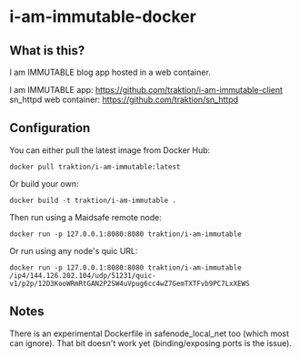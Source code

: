 # i-am-immutable-docker

## What is this?

I am IMMUTABLE blog app hosted in a web container.

I am IMMUTABLE app: https://github.com/traktion/i-am-immutable-client
sn_httpd web container: https://github.com/traktion/sn_httpd

## Configuration

You can either pull the latest image from Docker Hub:

`docker pull traktion/i-am-immutable:latest`

Or build your own:

`docker build -t traktion/i-am-immutable .`

Then run using a Maidsafe remote node:

`docker run -p 127.0.0.1:8080:8080 traktion/i-am-immutable`

Or run using any node's quic URL:

`docker run -p 127.0.0.1:8080:8080 traktion/i-am-immutable /ip4/144.126.202.104/udp/51231/quic-v1/p2p/12D3KooWRmRtGAN2P2SW4uVpug6cc4wZ7GemTXTFvb9PC7LxXEWS`

## Notes

There is an experimental Dockerfile in safenode_local_net too (which most can ignore). That bit doesn't work yet (binding/exposing ports is the issue).

